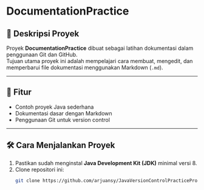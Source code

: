 # DocumentationPractice

## 📘 Deskripsi Proyek
Proyek **DocumentationPractice** dibuat sebagai latihan dokumentasi dalam penggunaan Git dan GitHub.  
Tujuan utama proyek ini adalah mempelajari cara membuat, mengedit, dan memperbarui file dokumentasi menggunakan Markdown (`.md`).

---

## 🚀 Fitur
- Contoh proyek Java sederhana
- Dokumentasi dasar dengan Markdown
- Penggunaan Git untuk version control

---

## 🛠️ Cara Menjalankan Proyek
1. Pastikan sudah menginstal **Java Development Kit (JDK)** minimal versi 8.
2. Clone repositori ini:
   ```bash
   git clone https://github.com/arjuansy/JavaVersionControlPracticeProLan.git
